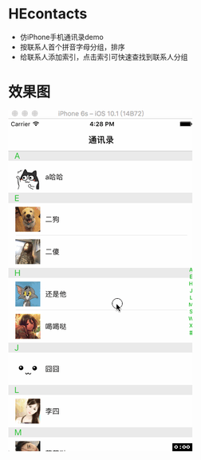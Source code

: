 # HEcontacts
- 仿iPhone手机通讯录demo
- 按联系人首个拼音字母分组，排序
- 给联系人添加索引，点击索引可快速查找到联系人分组

# 效果图
![image](https://github.com/heyode/HEcontacts/blob/master/contancts.gif)
